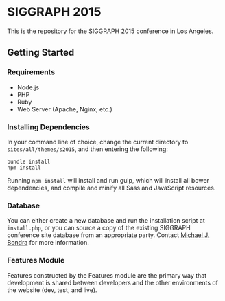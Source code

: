 # SIGGRAPH 2015

This is the repository for the SIGGRAPH 2015 conference in Los Angeles.

## Getting Started

### Requirements

* Node.js
* PHP
* Ruby
* Web Server (Apache, Nginx, etc.)

### Installing Dependencies

In your command line of choice, change the current directory to ```sites/all/themes/s2015```, and then entering the following:

```
bundle install
npm install
```

Running ```npm install``` will install and run gulp, which will install all bower dependencies, and compile and minify all Sass and JavaScript resources.

### Database

You can either create a new database and run the installation script at ```install.php```, or you can source a copy of the existing SIGGRAPH conference site database from an appropriate party. Contact [Michael J. Bondra](mailto:mike@qltd.com) for more information.

### Features Module

Features constructed by the Features module are the primary way that development is shared between developers and the other environments of the website (dev, test, and live).
